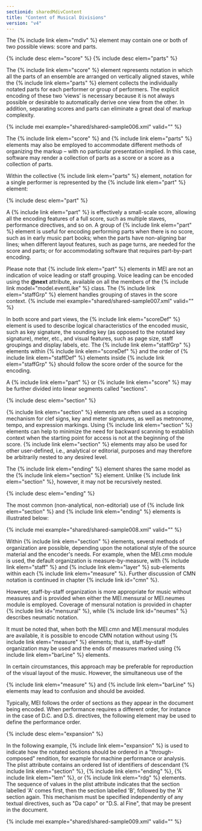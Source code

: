 ```yaml
---
sectionid: sharedMdivContent
title: "Content of Musical Divisions"
version: "v4"
---
```


The {% include link elem="mdiv" %} element may contain one or both of two possible views: score and parts.

{% include desc elem="score" %}
{% include desc elem="parts" %}

The {% include link elem="score" %} element represents notation in which all the parts of an ensemble are arranged on vertically aligned staves, while the {% include link elem="parts" %} element collects the individually notated parts for each performer or group of performers. The explicit encoding of these two ‘views’ is necessary because it is not always possible or desirable to automatically derive one view from the other. In addition, separating scores and parts can eliminate a great deal of markup complexity.

{% include mei example="shared/shared-sample006.xml" valid="" %}

The {% include link elem="score" %} and {% include link elem="parts" %} elements may also be employed to accommodate different methods of organizing the markup – with no particular presentation implied. In this case, software may render a collection of parts as a score or a score as a collection of parts.

Within the collective {% include link elem="parts" %} element, notation for a single performer is represented by the {% include link elem="part" %} element:

{% include desc elem="part" %}

A {% include link elem="part" %} is effectively a small-scale score, allowing all the encoding features of a full score, such as multiple staves, performance directives, and so on. A group of {% include link elem="part" %} element is useful for encoding performing parts when there is no score, such as in early music part books; when the parts have non-aligning bar lines; when different layout features, such as page turns, are needed for the score and parts; or for accommodating software that requires part-by-part encoding.

Please note that {% include link elem="part" %} elements in MEI are not an indication of voice leading or staff grouping. Voice leading can be encoded using the **@next** attribute, available on all the members of the {% include link model="model.eventLike" %} class. The {% include link elem="staffGrp" %} element handles grouping of staves in the score context.
{% include mei example="shared/shared-sample007.xml" valid="" %}

In both score and part views, the {% include link elem="scoreDef" %} element is used to describe logical characteristics of the encoded music, such as key signature, the sounding key (as opposed to the notated key signature), meter, etc., and visual features, such as page size, staff groupings and display labels, etc. The {% include link elem="staffGrp" %} elements within {% include link elem="scoreDef" %} and the order of {% include link elem="staffDef" %} elements inside {% include link elem="staffGrp" %} should follow the score order of the source for the encoding.

A {% include link elem="part" %} or {% include link elem="score" %} may be further divided into linear segments called "sections".

{% include desc elem="section" %}

{% include link elem="section" %} elements are often used as a scoping mechanism for clef signs, key and meter signatures, as well as metronome, tempo, and expression markings. Using {% include link elem="section" %} elements can help to minimize the need for backward scanning to establish context when the starting point for access is not at the beginning of the score. {% include link elem="section" %} elements may also be used for other user-defined, i.e., analytical or editorial, purposes and may therefore be arbitrarily nested to any desired level.

The {% include link elem="ending" %} element shares the same model as the {% include link elem="section" %} element. Unlike {% include link elem="section" %}, however, it may not be recursively nested.

{% include desc elem="ending" %}

The most common (non-analytical, non-editorial) use of {% include link elem="section" %} and {% include link elem="ending" %} elements is illustrated below:

{% include mei example="shared/shared-sample008.xml" valid="" %}

Within {% include link elem="section" %} elements, several methods of organization are possible, depending upon the notational style of the source material and the encoder's needs. For example, when the MEI.cmn module is used, the default organization is measure-by-measure, with {% include link elem="staff" %} and {% include link elem="layer" %} sub-elements within each {% include link elem="measure" %}. Further discussion of CMN notation is continued in chapter {% include link id="cmn" %}.

However, staff-by-staff organization is more appropriate for music without measures and is provided when either the MEI.mensural or MEI.neumes module is employed. Coverage of mensural notation is provided in chapter {% include link id="mensural" %}, while {% include link id="neumes" %} describes neumatic notation.

It must be noted that, when both the MEI.cmn and MEI.mensural modules are available, it is possible to encode CMN notation without using {% include link elem="measure" %} elements; that is, staff-by-staff organization may be used and the ends of measures marked using {% include link elem="barLine" %} elements.

In certain circumstances, this approach may be preferable for reproduction of the visual layout of the music. However, the simultaneous use of the 

{% include link elem="measure" %} and {% include link elem="barLine" %} elements may lead to confusion and should be avoided.

Typically, MEI follows the order of sections as they appear in the document being encoded. When performance requires a different order, for instance in the case of D.C. and D.S. directives, the following element may be used to define the performance order.

{% include desc elem="expansion" %}

In the following example, {% include link elem="expansion" %} is used to indicate how the notated sections should be ordered in a "through-composed" rendition, for example for machine performance or analysis. The plist attribute contains an ordered list of identifiers of descendant {% include link elem="section" %}, {% include link elem="ending" %}, {% include link elem="lem" %}, or {% include link elem="rdg" %} elements. The sequence of values in the plist attribute indicates that the section labelled 'A' comes first, then the section labelled 'B', followed by the 'A' section again. This mechanism must be specified independently of any textual directives, such as "Da capo" or "D.S. al Fine", that may be present in the document.

{% include mei example="shared/shared-sample009.xml" valid="" %}
